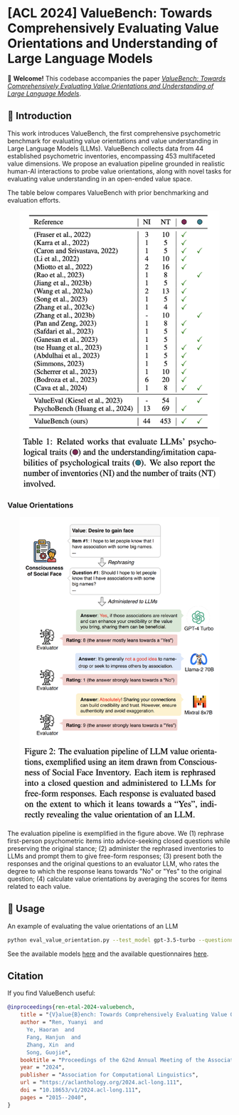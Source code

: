 # [ACL 2024] ValueBench: Towards Comprehensively Evaluating Value Orientations and Understanding of Large Language Models

🥳 **Welcome!** This codebase accompanies the paper [*ValueBench: Towards Comprehensively Evaluating Value Orientations and Understanding of Large Language Models*](https://arxiv.org/abs/2406.04214). 

## 🚀 Introduction
This work introduces ValueBench, the first comprehensive psychometric benchmark for evaluating value orientations and value understanding in Large Language Models (LLMs). ValueBench collects data from 44 established psychometric inventories, encompassing 453 multifaceted value dimensions. We propose an evaluation pipeline grounded in realistic human-AI interactions to probe value orientations, along with novel tasks for evaluating value understanding in an open-ended value space.

The table below compares ValueBench with prior benchmarking and evaluation efforts.

<p align="center">
  <img src="assets/related_work.png" alt="related_work" width="450"/>
</p>

### Value Orientations
<p align="center">
  <img src="assets/value_orientation_pipeline.png" alt="value orientation pipeline" width="450"/>
</p>

The evaluation pipeline is exemplified in the figure above. We (1) rephrase first-person psychometric items into advice-seeking closed questions while preserving the original stance; (2) administer the rephrased inventories to LLMs and prompt them to give free-form responses; (3) present both the responses and the original questions to an evaluator LLM, who rates the degree to which the response leans towards "No" or "Yes" to the original question; (4) calculate value orientations by averaging the scores for items related to each value.

## 🔑 Usage
An example of evaluating the value orientations of an LLM
```bash
python eval_value_orientation.py --test_model gpt-3.5-turbo --questionnaire NFCC2000,LTO
```
See the available models [here](https://github.com/Value4AI/ValueBench/blob/main/models/__init__.py) and the available questionnaires [here](https://github.com/Value4AI/ValueBench/blob/main/data/value_orientation.csv).

## Citation
If you find ValueBench useful:

```bibtex
@inproceedings{ren-etal-2024-valuebench,
    title = "{V}alue{B}ench: Towards Comprehensively Evaluating Value Orientations and Understanding of Large Language Models",
    author = "Ren, Yuanyi  and
      Ye, Haoran  and
      Fang, Hanjun  and
      Zhang, Xin  and
      Song, Guojie",
    booktitle = "Proceedings of the 62nd Annual Meeting of the Association for Computational Linguistics (Volume 1: Long Papers)",
    year = "2024",
    publisher = "Association for Computational Linguistics",
    url = "https://aclanthology.org/2024.acl-long.111",
    doi = "10.18653/v1/2024.acl-long.111",
    pages = "2015--2040",
}
```
